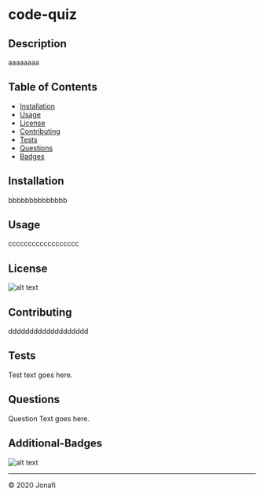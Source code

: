 
  # code-quiz

  ## Description 

  aaaaaaaa


  ## Table of Contents

  * [Installation](#installation)
  * [Usage](#usage)
  * [License](#license)
  * [Contributing](#contributing)
  * [Tests](#tests)
  * [Questions](#questions)
  * [Badges](#additional-badges)


  ## Installation

  bbbbbbbbbbbbbb


  ## Usage 

  cccccccccccccccccc

  ## License

  ![alt text](https://img.shields.io/github/license/jonafi/code-quiz.svg "License")


  ## Contributing

  ddddddddddddddddddd

  ## Tests

  Test text goes here.

  ## Questions

  Question Text goes here.

  ## Additional-Badges

  ![alt text](https://img.shields.io/github/languages/top/jonafi/code-quiz "Top Language Used")



  ---
  © 2020 Jonafi
  